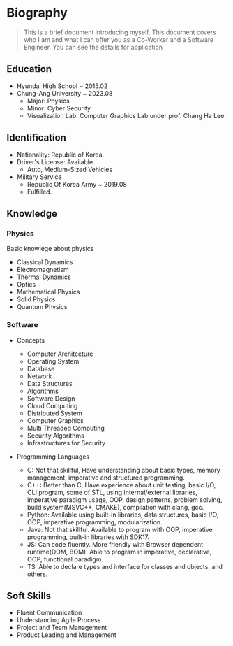 # Biography
> This is a brief document introducing myself.
This document covers who I am and what I can offer you as a Co-Worker and a Software Engineer. You can see the details for application

## Education
- Hyundai High School ~ 2015.02
- Chung-Ang University ~ 2023.08
  - Major: Physics
  - Minor: Cyber Security
  - Visualization Lab: Computer Graphics Lab under prof. Chang Ha Lee.

## Identification
- Nationality: Republic of Korea.
- Driver's License: Available.
  - Auto, Medium-Sized Vehicles
- Military Service
  - Republic Of Korea Army ~ 2019.08
  - Fulfilled.

## Knowledge
### Physics  
Basic knowlege about physics
- Classical Dynamics
- Electromagnetism
- Thermal Dynamics
- Optics
- Mathematical Physics
- Solid Physics
- Quantum Physics

### Software
- Concepts
  - Computer Architecture
  - Operating System
  - Database
  - Network
  - Data Structures
  - Algorithms
  - Software Design
  - Cloud Computing
  - Distributed System
  - Computer Graphics
  - Multi Threaded Computing
  - Security Algorithms
  - Infrastructures for Security

- Programming Languages
  - C: Not that skillful, Have understanding about basic types, memory management, imperative and structured programming.
  - C++: Better than C, Have experience about unit testing, basic I/O, CLI program, some of STL, using internal/external libraries, imperative paradigm usage, OOP, design patterns, problem solving, build system(MSVC++, CMAKE), compilation with clang, gcc. 
  - Python: Available using built-in libraries, data structures, basic I/O, OOP, imperative programming, modularization.
  - Java: Not that skillful. Available to program with OOP, imperative programming, built-in libraries with SDK17.
  - JS: Can code fluently. More friendly with Browser dependent runtime(DOM, BOM). Able to program in imperative, declarative, OOP, functional paradigm. 
  - TS: Able to declare types and interface for classes and objects, and others.


## Soft Skills
- Fluent Communication
- Understanding Agile Process
- Project and Team Management
- Product Leading and Management
